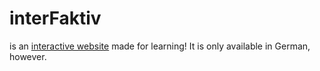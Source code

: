 # interFaktiv
is an [interactive website](https://latein-und-co.netlify.app/) made for learning! It is only available in German, however.
